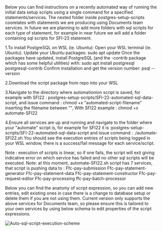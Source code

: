 Below you can find instructions on a recently automated way of running the initial data setup scripts using a single command for a specified statements/services. The nested folder inside postgres-setup-scripts coorelates with statements we are producing using Documents team services. In future we are planning to add more folders with sql scripts for each type of statement, for example in near future we will add a folder containing sql scripts for SFI-23 statement.

1.To install PostgreSQL on WSL (ie. Ubuntu):
Open your WSL terminal (ie. Ubuntu).
Update your Ubuntu packages: sudo apt update
Once the packages have updated, install PostgreSQL (and the -contrib package which has some helpful utilities) with: sudo apt install postgresql postgresql-contrib
Confirm installation and get the version number: psql --version

2.Download the script package from repo into your WSL

3.Navigate to the directory where automationion script is saved, for example with SFI22 : postgres-setup-scripts/SFI-22-automated-sql-data-script, and issue command : chmod +x "automated-script-filename" inserting the filename between "", With SFI22 example : chmod +x automate-SFI22

4.Ensure all services are up and running and navigate to the folder where your "automate" script is, for example for SFI22 it is :postgres-setup-scripts/SFI-22-automated-sql-data-script and issue command : ./automate-SFI22.sh
You should see the execution entries of scripts being logged in your WSL window, there is a success/fail message for each service/script.

Note : execution of scripts is linear, so if one fails, the script will exit giving indicative error on which service has failed and no other sql scripts will be executed.
Note: at this moment, automate-SFI22.sh script has 7 services, that script is pushing data to : 
Ffc-pay-submission
Ffc-pay-statement-generator
Ffc-pay-statement-data
Ffc-pay-statement-constructor
Ffc-pay-request-editor
Ffc-pay-processing
ffc-pay-batch-processor


Below you can find the anatomy of script expression, so you can add new entries, edit existing ones in case there is a change to database setup or delete them if you are not using them. Current version only supports the above services for Documents team, so please ensure this is tailored to your own services by using below schema to edit properties of the script expressions.



![Auto-sql-script-execution-scheme](https://github.com/DEFRA/ffc-pay-core/assets/98330195/0bc13125-d3b4-4134-ba61-d807ac531512)

